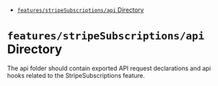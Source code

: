 <!-- START doctoc generated TOC please keep comment here to allow auto update -->
<!-- DON'T EDIT THIS SECTION, INSTEAD RE-RUN doctoc TO UPDATE -->

- [`features/stripeSubscriptions/api` Directory](#featuresstripesubscriptionsapi-directory)

<!-- END doctoc generated TOC please keep comment here to allow auto update -->

# `features/stripeSubscriptions/api` Directory

The api folder should contain exported API request declarations and api hooks related to the StripeSubscriptions feature.
